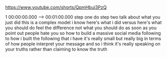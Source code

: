 https://www.youtube.com/shorts/QpmHbui3PzQ

1 00:00:00.000 --\> 00:01:00.000 step one do step two talk about what
you just did this is a complex model i know here's what i did versus
here's what you should do feel the difference not what you should do as
soon as you point out people hate you so how to build a massive social
media following to how i built the following that i have it's really
small but really big in terms of how people interpret your message and
so i think it's really speaking on your truths rather than claiming to
know the truth
